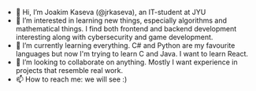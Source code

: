 - 👋 Hi, I’m Joakim Kaseva (@jrkaseva), an IT-student at JYU
- 👀 I’m interested in learning new things, especially algorithms and mathematical things. 
     I find both frontend and backend development interesting along with cybersecurity and game development.
- 🌱 I’m currently learning everything. C# and Python are my favourite languages but now I'm trying to learn C and Java. I want to learn React.
- 💞️ I’m looking to collaborate on anything. Mostly I want experience in projects that resemble real work.
- 📫 How to reach me: we will see :)